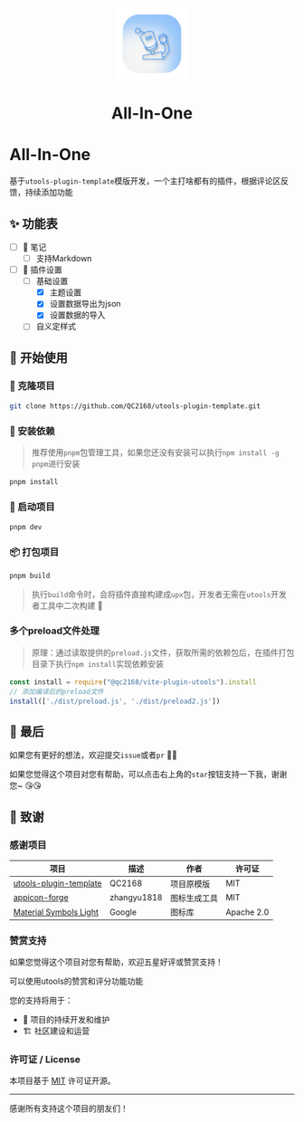 
<div align="center">
  <img src="./public/logo.png" alt="logo">
  <h1 align="center">All-In-One</h1>
</div>

# All-In-One

基于`utools-plugin-template`模版开发，一个主打啥都有的插件，根据评论区反馈，持续添加功能

## ✨ 功能表

- [ ] 📝 笔记
  - [ ] 支持Markdown
- [ ] 🔧 插件设置
  - [ ] 基础设置
    - [x] 主题设置
    - [x] 设置数据导出为json
    - [x] 设置数据的导入
  - [ ] 自义定样式

## 🥩 开始使用

### 🔗 克隆项目

```bash
git clone https://github.com/QC2168/utools-plugin-template.git
```

### 🔧 安装依赖

> 推荐使用`pnpm`包管理工具，如果您还没有安装可以执行`npm install -g pnpm`进行安装

```bash
pnpm install
```

### 🛫 启动项目

```bash
pnpm dev
```

### 📦 打包项目

```bash
pnpm build
```

> 执行`build`命令时，会将插件直接构建成`upx`包，开发者无需在`utools`开发者工具中二次构建 🚀

### 多个preload文件处理

> 原理：通过读取提供的`preload.js`文件，获取所需的依赖包后，在插件打包目录下执行`npm install`实现依赖安装

```js
const install = require("@qc2168/vite-plugin-utools").install
// 添加编译后的preload文件
install(['./dist/preload.js', './dist/preload2.js'])
```

## 🍭 最后

如果您有更好的想法，欢迎提交`issue`或者`pr` 🥰🥰

如果您觉得这个项目对您有帮助，可以点击右上角的`star`按钮支持一下我，谢谢您~ 😘😘

## 💖 致谢

### 感谢项目

| 项目 | 描述 |作者| 许可证 |
|------|------|--------|--------|
| [utools-plugin-template](https://github.com/QC2168/utools-plugin-template) |QC2168| 项目原模版 | MIT |
|[appicon-forge](https://github.com/zhangyu1818/appicon-forge)|zhangyu1818|图标生成工具|MIT|
|[Material Symbols Light](https://fonts.google.com/icons)|Google|图标库|Apache 2.0|

### 赞赏支持

如果您觉得这个项目对您有帮助，欢迎五星好评或赞赏支持！

可以使用utools的赞赏和评分功能功能

您的支持将用于：
- 🚀 项目的持续开发和维护
- 🏗️ 社区建设和运营
  
### 许可证 / License

本项目基于 [MIT](./LICENSE) 许可证开源。

---
感谢所有支持这个项目的朋友们！
